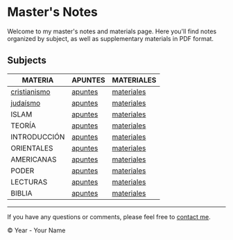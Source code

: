 # Master's Notes

Welcome to my master's notes and materials page. Here you'll find notes organized by subject, as well as supplementary materials in PDF format.

## Subjects

| MATERIA       | APUNTES                                             | MATERIALES |
|---------------|-----------------------------------------------------|------------|
| [cristianismo](cristianismo/)  | [apuntes](cristianismo/apuntes/)                      | [materiales](cristianismo/materiales/) |
| [judaísmo](judaismo/)      | [apuntes](judaismo/apuntes/)                          | [materiales](judaismo/materiales/) |
| ISLAM         | [apuntes](islam/apuntes/)                             | [materiales](islam/materiales/) |
| TEORÍA        | [apuntes](teoria/apuntes/)                            | [materiales](teoria/materiales/) |
| INTRODUCCIÓN  | [apuntes](introduccion/apuntes/)                      | [materiales](introduccion/materiales/) |
| ORIENTALES    | [apuntes](orientales/apuntes/)                        | [materiales](orientales/materiales/) |
| AMERICANAS    | [apuntes](americanas/apuntes/)                        | [materiales](americanas/materiales/) |
| PODER         | [apuntes](poder/apuntes/)                             | [materiales](poder/materiales/) |
| LECTURAS      | [apuntes](lecturas/apuntes/)                          | [materiales](lecturas/materiales/) |
| BIBLIA        | [apuntes](biblia/apuntes/)                            | [materiales](biblia/materiales/) |

---

If you have any questions or comments, please feel free to [contact me](mailto:youremail@example.com).

© Year - Your Name

